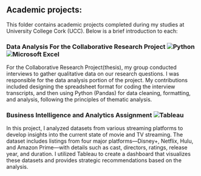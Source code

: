## Academic projects: 
This folder contains academic projects completed during my studies at University College Cork (UCC). Below is a brief introduction to each:

### Data Analysis For the Collaborative Research Project ![Python](https://img.shields.io/badge/Python-3776AB?style=flat&logo=python&logoColor=white) ![Microsoft Excel](https://img.shields.io/badge/Microsoft_Excel-217346?style=flat&logo=microsoft-excel&logoColor=white)

For the Collaborative Research Project(thesis), my group conducted interviews to gather qualitative data on our research questions. 
I was responsible for the data analysis portion of the project. My contributions included designing the spreadsheet format for coding the interview transcripts, and then using Python (Pandas) for data cleaning, formatting, and analysis, following the principles of thematic analysis.
  
### Business Intelligence and Analytics Assignment ![Tableau](https://img.shields.io/badge/Tableau-E97627?style=flat&logo=tableau&logoColor=white)

In this project, I analyzed datasets from various streaming platforms to develop insights into the current state of movie and TV streaming. The dataset includes listings from four major platforms—Disney+, Netflix, Hulu, and Amazon Prime—with details such as cast, directors, ratings, release year, and duration. I utilized Tableau to create a dashboard that visualizes these datasets and provides strategic recommendations based on the analysis.

